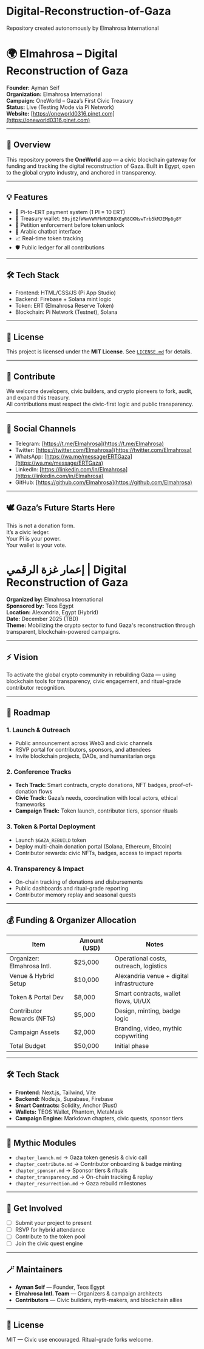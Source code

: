 # Digital-Reconstruction-of-Gaza
Repository created autonomously  by Elmahrosa International 
# 🌍 Elmahrosa – Digital Reconstruction of Gaza

**Founder:** Ayman Seif  
**Organization:** Elmahrosa International  
**Campaign:** OneWorld – Gaza’s First Civic Treasury  
**Status:** Live (Testing Mode via Pi Network)  
**Website:** [https://oneworld0316.pinet.com](https://oneworld0316.pinet.com)

---

## 🧭 Overview

This repository powers the **OneWorld** app — a civic blockchain gateway for funding and tracking the digital reconstruction of Gaza. Built in Egypt, open to the global crypto industry, and anchored in transparency.

---

## 💡 Features

- 🧾 Pi-to-ERT payment system (1 PI = 10 ERT)
- 🔐 Treasury wallet: `59sj62fWNmVWRFhMQER8XEgR8CKNswTrb5kMJEMp8g8Y`
- 📜 Petition enforcement before token unlock
- 💬 Arabic chatbot interface
- 📈 Real-time token tracking
- 🛡️ Public ledger for all contributions

---

## 🛠️ Tech Stack

- Frontend: HTML/CSS/JS (Pi App Studio)
- Backend: Firebase + Solana mint logic
- Token: ERT (Elmahrosa Reserve Token)
- Blockchain: Pi Network (Testnet), Solana

---

## 📜 License

This project is licensed under the **MIT License**. See [`LICENSE.md`](./LICENSE.md) for details.

---

## 🤝 Contribute

We welcome developers, civic builders, and crypto pioneers to fork, audit, and expand this treasury.  
All contributions must respect the civic-first logic and public transparency.

---

## 📎 Social Channels

- Telegram: [https://t.me/Elmahrosa](https://t.me/Elmahrosa)  
- Twitter: [https://twitter.com/Elmahrosa](https://twitter.com/Elmahrosa)  
- WhatsApp: [https://wa.me/message/ERTGaza](https://wa.me/message/ERTGaza)  
- LinkedIn: [https://linkedin.com/in/Elmahrosa](https://linkedin.com/in/Elmahrosa)  
- GitHub: [https://github.com/Elmahrosa](https://github.com/Elmahrosa)

---

## 🕊️ Gaza’s Future Starts Here

This is not a donation form.  
It’s a civic ledger.  
Your Pi is your power.  
Your wallet is your vote.


# إعمار غزة الرقمي | Digital Reconstruction of Gaza

**Organized by:** Elmahrosa International  
**Sponsored by:** Teos Egypt  
**Location:** Alexandria, Egypt (Hybrid)  
**Date:** December 2025 (TBD)  
**Theme:** Mobilizing the crypto sector to fund Gaza's reconstruction through transparent, blockchain-powered campaigns.

---

## ⚡️ Vision

To activate the global crypto community in rebuilding Gaza — using blockchain tools for transparency, civic engagement, and ritual-grade contributor recognition.

---

## 🧭 Roadmap

### 1. Launch & Outreach
- Public announcement across Web3 and civic channels
- RSVP portal for contributors, sponsors, and attendees
- Invite blockchain projects, DAOs, and humanitarian orgs

### 2. Conference Tracks
- **Tech Track:** Smart contracts, crypto donations, NFT badges, proof-of-donation flows
- **Civic Track:** Gaza’s needs, coordination with local actors, ethical frameworks
- **Campaign Track:** Token launch, contributor tiers, sponsor rituals

### 3. Token & Portal Deployment
- Launch `$GAZA_REBUILD` token
- Deploy multi-chain donation portal (Solana, Ethereum, Bitcoin)
- Contributor rewards: civic NFTs, badges, access to impact reports

### 4. Transparency & Impact
- On-chain tracking of donations and disbursements
- Public dashboards and ritual-grade reporting
- Contributor memory replay and seasonal quests

---

## 💰 Funding & Organizer Allocation

| Item                         | Amount (USD) | Notes                                      |
|------------------------------|--------------|---------------------------------------------|
| Organizer: Elmahrosa Intl.   | $25,000      | Operational costs, outreach, logistics      |
| Venue & Hybrid Setup         | $10,000      | Alexandria venue + digital infrastructure   |
| Token & Portal Dev           | $8,000       | Smart contracts, wallet flows, UI/UX        |
| Contributor Rewards (NFTs)   | $5,000       | Design, minting, badge logic                |
| Campaign Assets              | $2,000       | Branding, video, mythic copywriting         |
| Total Budget                 | $50,000      | Initial phase                               |

---

## 🛠️ Tech Stack

- **Frontend:** Next.js, Tailwind, Vite
- **Backend:** Node.js, Supabase, Firebase
- **Smart Contracts:** Solidity, Anchor (Rust)
- **Wallets:** TEOS Wallet, Phantom, MetaMask
- **Campaign Engine:** Markdown chapters, civic quests, sponsor tiers

---

## 🧙 Mythic Modules

- `chapter_launch.md` → Gaza token genesis & civic call
- `chapter_contribute.md` → Contributor onboarding & badge minting
- `chapter_sponsor.md` → Sponsor tiers & rituals
- `chapter_transparency.md` → On-chain tracking & replay
- `chapter_resurrection.md` → Gaza rebuild milestones

---

## 🤝 Get Involved

- [ ] Submit your project to present
- [ ] RSVP for hybrid attendance
- [ ] Contribute to the token pool
- [ ] Join the civic quest engine

---

## 🪄 Maintainers

- **Ayman Seif** — Founder, Teos Egypt  
- **Elmahrosa Intl. Team** — Organizers & campaign architects  
- **Contributors** — Civic builders, myth-makers, and blockchain allies

---

## 📜 License

MIT — Civic use encouraged. Ritual-grade forks welcome.
